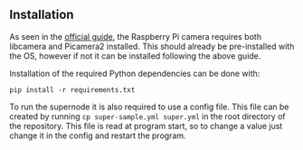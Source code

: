 
## Installation

As seen in the [official guide](https://www.raspberrypi.com/documentation/accessories/camera.html#preparing-the-software), the Raspberry Pi camera requires both libcamera and Picamera2 installed.
This should already be pre-installed with the OS, however if not it can be installed following the above guide.

Installation of the required Python dependencies can be done with:
```
pip install -r requirements.txt
```

To run the supernode it is also required to use a config file. This file can
be created by running `cp super-sample.yml super.yml` in the root directory
of the repository. This file is read at program start, so to change a value
just change it in the config and restart the program.
